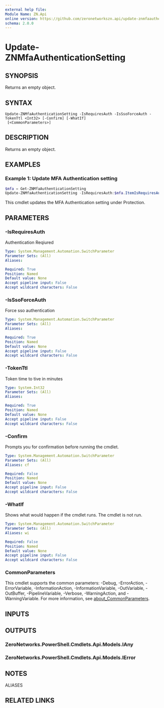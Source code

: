```yaml
---
external help file:
Module Name: ZN.Api
online version: https://github.com/zeronetworkszn.api/update-znmfaauthenticationsetting
schema: 2.0.0
---
```


# Update-ZNMfaAuthenticationSetting

## SYNOPSIS
Returns an empty object.

## SYNTAX

```
Update-ZNMfaAuthenticationSetting -IsRequiresAuth -IsSsoForceAuth -TokenTtl <Int32> [-Confirm] [-WhatIf]
 [<CommonParameters>]
```

## DESCRIPTION
Returns an empty object.

## EXAMPLES

### Example 1: Update MFA Authentication setting
```powershell
$mfa = Get-ZNMfaAuthenticationSetting
Update-ZNMfaAuthenticationSetting -IsRequiresAuth:$mfa.ItemIsRequiresAuth -IsSsoForceAuth:$mfa.ItemIsSsoForceAuth -TokenTtl 120
```

This cmdlet updates the MFA Authentication setting under Protection.

## PARAMETERS

### -IsRequiresAuth
Authentication Reqiured

```yaml
Type: System.Management.Automation.SwitchParameter
Parameter Sets: (All)
Aliases:

Required: True
Position: Named
Default value: None
Accept pipeline input: False
Accept wildcard characters: False
```

### -IsSsoForceAuth
Force sso authentication

```yaml
Type: System.Management.Automation.SwitchParameter
Parameter Sets: (All)
Aliases:

Required: True
Position: Named
Default value: None
Accept pipeline input: False
Accept wildcard characters: False
```

### -TokenTtl
Token time to tive in minutes

```yaml
Type: System.Int32
Parameter Sets: (All)
Aliases:

Required: True
Position: Named
Default value: None
Accept pipeline input: False
Accept wildcard characters: False
```

### -Confirm
Prompts you for confirmation before running the cmdlet.

```yaml
Type: System.Management.Automation.SwitchParameter
Parameter Sets: (All)
Aliases: cf

Required: False
Position: Named
Default value: None
Accept pipeline input: False
Accept wildcard characters: False
```

### -WhatIf
Shows what would happen if the cmdlet runs.
The cmdlet is not run.

```yaml
Type: System.Management.Automation.SwitchParameter
Parameter Sets: (All)
Aliases: wi

Required: False
Position: Named
Default value: None
Accept pipeline input: False
Accept wildcard characters: False
```

### CommonParameters
This cmdlet supports the common parameters: -Debug, -ErrorAction, -ErrorVariable, -InformationAction, -InformationVariable, -OutVariable, -OutBuffer, -PipelineVariable, -Verbose, -WarningAction, and -WarningVariable. For more information, see [about_CommonParameters](http://go.microsoft.com/fwlink/?LinkID=113216).

## INPUTS

## OUTPUTS

### ZeroNetworks.PowerShell.Cmdlets.Api.Models.IAny

### ZeroNetworks.PowerShell.Cmdlets.Api.Models.IError

## NOTES

ALIASES

## RELATED LINKS

